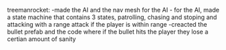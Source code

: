 treemanrocket: -made the AI and the nav mesh for the AI
               - for the AI, made a state machine that contains 3 states, patrolling, chasing and stoping and attacking with a range attack if the player is within range
               -creacted the bullet prefab and the code where if the bullet hits the player they lose a certian amount of sanity
